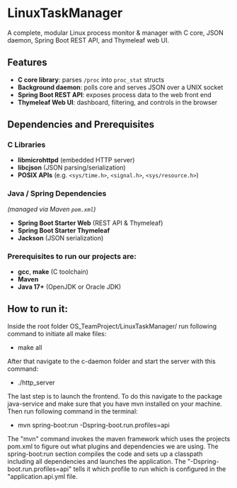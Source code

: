 # LinuxTaskManager

A complete, modular Linux process monitor & manager with C core, JSON daemon, Spring Boot REST API, and Thymeleaf web UI.

## Features
- **C core library**: parses `/proc` into `proc_stat` structs  
- **Background daemon**: polls core and serves JSON over a UNIX socket  
- **Spring Boot REST API**: exposes process data to the web front end  
- **Thymeleaf Web UI**: dashboard, filtering, and controls in the browser

## Dependencies and Prerequisites

### C Libraries
- **libmicrohttpd** (embedded HTTP server)  
- **libcjson** (JSON parsing/serialization)  
- **POSIX APIs** (e.g. `<sys/time.h>`, `<signal.h>`, `<sys/resource.h>`)

### Java / Spring Dependencies
*(managed via Maven `pom.xml`)*  
- **Spring Boot Starter Web** (REST API & Thymeleaf)  
- **Spring Boot Starter Thymeleaf**  
- **Jackson** (JSON serialization)

### Prerequisites to run our projects are:
- **gcc**, **make** (C toolchain)  
- **Maven**  
- **Java 17+** (OpenJDK or Oracle JDK)

## How to run it:
Inside the root folder OS_TeamProject/LinuxTaskManager/ run following command to initiate all make files:
- make all

After that navigate to the c-daemon folder and start the server with this command:
- ./http_server 

The last step is to launch the frontend. To do this navigate to the package java-service and make sure that you have mvn installed on your machine. Then run following command in the terminal:

- mvn spring-boot:run -Dspring-boot.run.profiles=api

The "mvn" command invokes the maven framework which uses the projects pom.xml to figure out what plugins and dependencies we are using. The spring-boot:run section compiles the code and sets up a classpath including all dependencies and launches the application. The "-Dspring-boot.run.profiles=api" tells it which profile to run which is configured in the "application.api.yml file.

